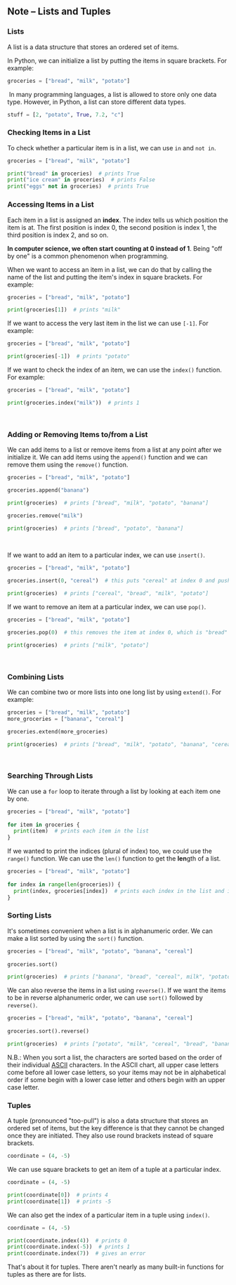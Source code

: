 ## Note – Lists and Tuples

### Lists

A list is a data structure that stores an ordered set of items.

In Python, we can initialize a list by putting the items in square brackets. For example:

```python
groceries = ["bread", "milk", "potato"]
```

 In many programming languages, a list is allowed to store only one data type. However, in Python, a list can store different data types. 

```python
stuff = [2, "potato", True, 7.2, "c"]
```

### Checking Items in a List

To check whether a particular item is in a list, we can use `in` and `not in`.

```python
groceries = ["bread", "milk", "potato"]

print("bread" in groceries)  # prints True
print("ice cream" in groceries)  # prints False
print("eggs" not in groceries)  # prints True

```

### Accessing Items in a List

Each item in a list is assigned an **index**. The index tells us which position the item is at. The first position is index 0, the second position is index 1, the third position is index 2, and so on.

**In computer science, we often start counting at 0 instead of 1**. Being "off by one" is a common phenomenon when programming.

When we want to access an item in a list, we can do that by calling the name of the list and putting the item's index in square brackets. For example:

```python
groceries = ["bread", "milk", "potato"]

print(groceries[1])  # prints "milk"
```



If we want to access the very last item in the list we can use `[-1]`. For example:

```python
groceries = ["bread", "milk", "potato"]

print(groceries[-1])  # prints "potato"
```



If we want to check the index of an item, we can use the `index()` function. For example:

```python
groceries = ["bread", "milk", "potato"]

print(groceries.index("milk"))  # prints 1
```

 

### Adding or Removing Items to/from a List

We can add items to a list or remove items from a list at any point after we initialize it. We can add items using the `append()` function and we can remove them using the `remove()` function.

```python
groceries = ["bread", "milk", "potato"]

groceries.append("banana")

print(groceries)  # prints ["bread", "milk", "potato", "banana"]

groceries.remove("milk")

print(groceries)  # prints ["bread", "potato", "banana"]
```

 

If we want to add an item to a particular index, we can use `insert()`.

```python
groceries = ["bread", "milk", "potato"]

groceries.insert(0, "cereal")  # this puts "cereal" at index 0 and pushes the other items over one spot

print(groceries)  # prints ["cereal", "bread", "milk", "potato"]
```



If we want to remove an item at a particular index, we can use `pop()`.

```python
groceries = ["bread", "milk", "potato"]

groceries.pop(0)  # this removes the item at index 0, which is "bread"

print(groceries)  # prints ["milk", "potato"]
```

 

### Combining Lists

We can combine two or more lists into one long list by using `extend()`. For example:

```python
groceries = ["bread", "milk", "potato"]
more_groceries = ["banana", "cereal"]

groceries.extend(more_groceries)

print(groceries)  # prints ["bread", "milk", "potato", "banana", "cereal"]
```

 

### Searching Through Lists

We can use a `for` loop to iterate through a list by looking at each item one by one.

```python
groceries = ["bread", "milk", "potato"]
  
for item in groceries {
  print(item)  # prints each item in the list
}
```

If we wanted to print the indices (plural of index) too, we could use the `range()` function. We can use the `len()` function to get the **len**gth of a list.

```python
groceries = ["bread", "milk", "potato"]
  
for index in range(len(groceries)) {
  print(index, groceries[index])  # prints each index in the list and its corresponding item
}
```


### Sorting Lists

It's sometimes convenient when a list is in alphanumeric order. We can make a list sorted by using the `sort()` function.

```python
groceries = ["bread", "milk", "potato", "banana", "cereal"]
 
groceries.sort()

print(groceries)  # prints ["banana", "bread", "cereal", milk", "potato"]
```


We can also reverse the items in a list using `reverse()`. If we want the items to be in reverse alphanumeric order, we can use `sort()` followed by `reverse()`.

```python
groceries = ["bread", "milk", "potato", "banana", "cereal"]
 
groceries.sort().reverse()

print(groceries)  # prints ["potato", "milk", "cereal", "bread", "banana"]
```

N.B.: When you sort a list, the characters are sorted based on the order of their individual [ASCII](http://www.asciitable.com) characters. In the ASCII chart, all upper case letters come before all lower case letters, so your items may not be in alphabetical order if some begin with a lower case letter and others begin with an upper case letter.


### Tuples

A tuple (pronounced "too-pull") is also a data structure that stores an ordered set of items, but the key difference is that they cannot be changed once they are initiated. They also use round brackets instead of square brackets.

```python
coordinate = (4, -5)
```

We can use square brackets to get an item of a tuple at a particular index.

```python
coordinate = (4, -5)

print(coordinate[0])  # prints 4
print(coordinate[1])  # prints -5
```

We can also get the index of a particular item in a tuple using `index()`.

```python
coordinate = (4, -5)

print(coordinate.index(4))  # prints 0
print(coordinate.index(-5))  # prints 1
print(coordinate.index(7))  # gives an error
```

That's about it for tuples. There aren't nearly as many built-in functions for tuples as there are for lists.

